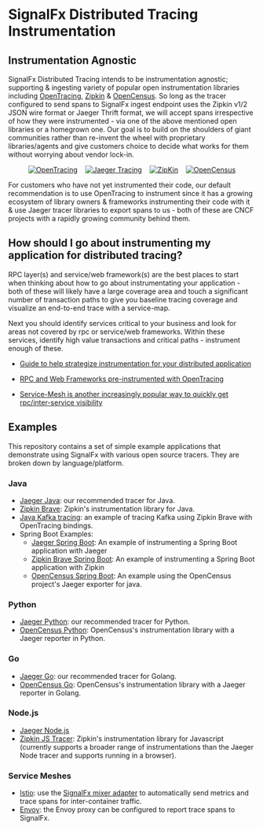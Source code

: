 # SignalFx Distributed Tracing Instrumentation

## Instrumentation Agnostic

SignalFx Distributed Tracing intends to be instrumentation agnostic; supporting
& ingesting variety of popular open instrumentation libraries including 
[OpenTracing](http://opentracing.io/), [Zipkin](https://zipkin.io/) &
[OpenCensus](https://opencensus.io/). So long as the tracer configured to send spans to
SignalFx ingest endpoint uses the Zipkin v1/2 JSON wire format or Jaeger Thrift
format, we will accept spans irrespective of how they were instrumented - via
one of the above mentioned open libraries or a homegrown one. Our goal is to
build on the shoulders of giant communities rather than re-invent the wheel with
proprietary libraries/agents and give customers choice to decide what works for
them without worrying about vendor lock-in.

<p align="center">
  <a href="https://opentracing.io">
  <img src="https://avatars2.githubusercontent.com/u/15482765?s=100&v=4"
       alt="OpenTracing" /></a>
  &nbsp;&nbsp;
  <a href="https://jaegertracing.io">
  <img src="https://avatars3.githubusercontent.com/u/28545596?s=100&v=4"
       alt="Jaeger Tracing" /></a>
  &nbsp;&nbsp;
  <a href="https://zipkin.io">
  <img src="https://avatars3.githubusercontent.com/u/11860887?s=100&v=4"
       alt="ZipKin" /></a>
    &nbsp;&nbsp;
  <a href="https://opencensus.io">
  <img src="https://avatars3.githubusercontent.com/u/26944525?s=100&v=4"
       alt="OpenCensus" /></a>
</p>

For customers who have not yet instrumented their code, our default
recommendation is to use OpenTracing to instrument since it has a growing
ecosystem of library owners & frameworks instrumenting their code with it & use
Jaeger tracer libraries to export spans to us - both of these are CNCF projects
with a rapidly growing community behind them.

## How should I go about instrumenting my application for distributed tracing?
RPC layer(s) and service/web framework(s) are the best places to start when thinking about
how to go about instrumentating your application - both of these will likely have 
a large coverage area and touch a significant number of transaction paths to give
you baseline tracing coverage and visualize an end-to-end trace with a service-map.

Next you should identify services critical to your business and look for areas 
not covered by rpc or service/web frameworks. Within these services, identify high value
transactions and critical paths - instrument enough of these.


- [Guide to help strategize instrumentation for your distributed application](http://opentracing.io/documentation/pages/instrumentation/instrumenting-large-systems.html)

- [RPC and Web Frameworks pre-instrumented with OpenTracing](http://github.com/opentracing-contrib)

- [Service-Mesh is another increasingly popular way to quickly get rpc/inter-service visibility](http://istio.io/docs/tasks/telemetry/distributed-tracing/)



## Examples

This repository contains a set of simple example applications that demonstrate
using SignalFx with various open source tracers.  They are broken down by
language/platform.

### Java

- [Jaeger Java](./jaeger-java): our recommended tracer for Java.
- [Zipkin Brave](./zipkin-brave-java): Zipkin's instrumentation library for
  Java.
- [Java Kafka tracing](./opentracing-kafka-java): an example of tracing Kafka
  using Zipkin Brave with OpenTracing bindings.
- Spring Boot Examples:
  - [Jaeger Spring Boot](./jaeger-java-spring-boot-web): An example of instrumenting a Spring Boot application with Jaeger
  - [Zipkin Brave Spring Boot](./zipkin-brave-java-spring-boot-web): An example of instrumenting a Spring Boot application with Zipkin
  - [OpenCensus Spring Boot](./opencensus-jaeger-java-spring-boot): An example using the OpenCensus project's Jaeger exporter for java.

### Python

- [Jaeger Python](./jaeger-python): our recommended tracer for Python.
- [OpenCensus Python](./opencensus-jaeger-python): OpenCensus's instrumentation
  library with a Jaeger reporter in Python.

### Go

- [Jaeger Go](./jaeger-go): our recommended tracer for Golang.
- [OpenCensus Go](./opencensus-jaeger-go): OpenCensus's instrumentation library
  with a Jaeger reporter in Golang.

### Node.js

- [Jaeger Node.js](./jaeger-nodejs)
- [Zipkin JS Tracer](./zipkin-js): Zipkin's instrumentation library for
  Javascript (currently supports a broader range of instrumentations than the
  Jaeger Node tracer and supports running in a browser).

### Service Meshes

- [Istio](./istio): use the [SignalFx mixer
  adapter](https://istio.io/docs/reference/config/policy-and-telemetry/adapters/signalfx/)
  to automatically send metrics and trace spans for inter-container traffic.
- [Envoy](./envoy): the Envoy proxy can be configured to report trace spans to
  SignalFx.
